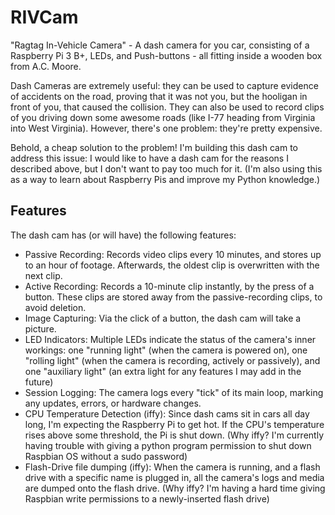 # RIVCam
"Ragtag In-Vehicle Camera" - A dash camera for you car, consisting of a Raspberry Pi 3 B+, LEDs, and Push-buttons - all fitting inside a wooden box from A.C. Moore.

Dash Cameras are extremely useful: they can be used to capture evidence of accidents on the road, proving that it was not you, but the hooligan in front of you, that caused the collision. They can also be used to record clips of you driving down some awesome roads (like I-77 heading from Virginia into West Virginia). However, there's one problem: they're pretty expensive.

Behold, a cheap solution to the problem! I'm building this dash cam to address this issue: I would like to have a dash cam for the reasons I described above, but I don't want to pay too much for it. (I'm also using this as a way to learn about Raspberry Pis and improve my Python knowledge.)

## Features
The dash cam has (or will have) the following features:
* Passive Recording: Records video clips every 10 minutes, and stores up to an hour of footage. Afterwards, the oldest clip is overwritten with the next clip.
* Active Recording: Records a 10-minute clip instantly, by the press of a button. These clips are stored away from the passive-recording clips, to avoid deletion.
* Image Capturing: Via the click of a button, the dash cam will take a picture.
* LED Indicators: Multiple LEDs indicate the status of the camera's inner workings: one "running light" (when the camera is powered on), one "rolling light" (when the camera is recording, actively or passively), and one "auxiliary light" (an extra light for any features I may add in the future)
* Session Logging: The camera logs every "tick" of its main loop, marking any updates, errors, or hardware changes.
* CPU Temperature Detection (iffy): Since dash cams sit in cars all day long, I'm expecting the Raspberry Pi to get hot. If the CPU's temperature rises above some threshold, the Pi is shut down. (Why iffy? I'm currently having trouble with giving a python program permission to shut down Raspbian OS without a sudo password)
* Flash-Drive file dumping (iffy): When the camera is running, and a flash drive with a specific name is plugged in, all the camera's logs and media are dumped onto the flash drive. (Why iffy? I'm having a hard time giving Raspbian write permissions to a newly-inserted flash drive)
